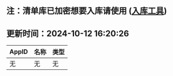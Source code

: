 ## 注：清单库已加密想要入库请使用 ([入库工具](https://github.com/BlankTMing/ManifestAutoUpdate/releases))

## 更新时间：2024-10-12 16:20:26
| AppID | 名称 | 类型  |
| :-------------------- | :----------------------------- | :----------- |
| 无 | 无 | 无 |
